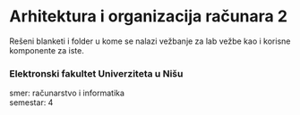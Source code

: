 # Arhitektura i organizacija računara 2

Rešeni blanketi i folder u kome se nalazi vežbanje za lab vežbe kao i korisne komponente za iste.

### Elektronski fakultet Univerziteta u Nišu
smer: računarstvo i informatika<br/>
semestar: 4

